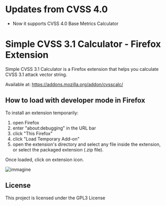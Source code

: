 
# Updates from CVSS 4.0
 - Now it supports CVSS 4.0 Base Metrics Calculator


# Simple CVSS 3.1 Calculator - Firefox Extension

Simple CVSS 3.1 Calculator is a Firefox extension that helps you calculate CVSS 3.1 attack vector string.

Available at:  https://addons.mozilla.org/addon/cvsscalc/

## How to load with developer mode in Firefox

To install an extension temporarily:

1. open Firefox
2. enter "about:debugging" in the URL bar
3. click "This Firefox"
4. click "Load Temporary Add-on"
5. open the extension's directory and select any file inside the extension, or select the packaged extension (.zip file).


Once loaded, click on extension icon.


![immagine](https://github.com/jackkongjr/simple_cvss_calculator_firefox_extension/assets/36534362/a2234797-b89f-4e8e-bc22-e4654c288b78)



## License

This project is licensed under the GPL3 License
